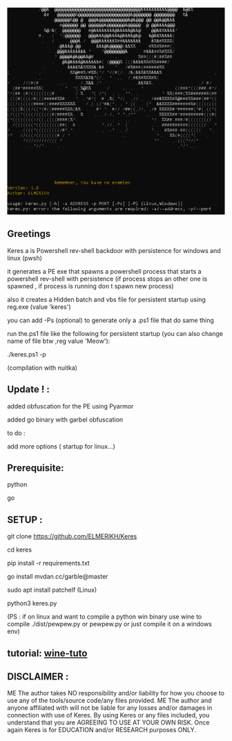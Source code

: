
![!\[Alt text\](<>)](<2023-12-31 09_49_35-Kali-Linux-2021.3-vmware-amd64 - VMware Workstation 17 Player (Non-commercial us.png>)


Greetings
-------------------------------------

Keres a is Powershell rev-shell backdoor with persistence for windows and linux (pwsh)

it generates a PE exe that spawns a powershell process that starts a powershell rev-shell with persistence (if process stops an other one is spawned , if process is running don t spawn new process)

also it creates a Hidden batch and vbs file for persistent startup using reg.exe (value 'keres')

you can add -Ps (optional) to generate only a .ps1 file that do same thing

run the.ps1 file like the following for persistent startup (you can also change name of file btw ,reg value 'Meow'):

./keres.ps1 -p


(compilation with nuitka)

Update ! : 
-------------------------------------------

added obfuscation for the PE using Pyarmor

added go binary with garbel obfuscation

to do : 

add more options ( startup for linux...)

Prerequisite:
---------------

python

go

SETUP :
---------------------

git clone https://github.com/ELMERIKH/Keres

cd keres

pip install -r requirements.txt

go install mvdan.cc/garble@master

sudo apt install patchelf (Linux)

python3 keres.py

(PS : if on linux and want to compile a python win binary use wine to compile ./dist/pewpew.py or pewpew.py or just compile it on a windows env) 

tutorial: [wine-tuto](wine-tuto/wine.md)
-------------------

DISCLAIMER :
----------------------------------

ME The author takes NO responsibility and/or liability for how you choose to use any of the tools/source code/any files provided. ME The author and anyone affiliated with will not be liable for any losses and/or damages in connection with use of Keres. By using Keres or any files included, you understand that you are AGREEING TO USE AT YOUR OWN RISK. Once again Keres is for EDUCATION and/or RESEARCH purposes ONLY.


